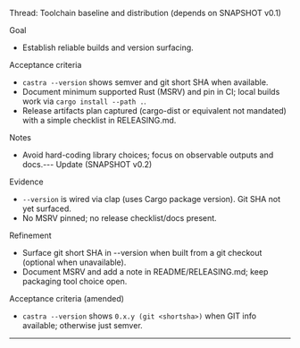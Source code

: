Thread: Toolchain baseline and distribution (depends on SNAPSHOT v0.1)

Goal
- Establish reliable builds and version surfacing.

Acceptance criteria
- `castra --version` shows semver and git short SHA when available.
- Document minimum supported Rust (MSRV) and pin in CI; local builds work via `cargo install --path .`.
- Release artifacts plan captured (cargo-dist or equivalent not mandated) with a simple checklist in RELEASING.md.

Notes
- Avoid hard-coding library choices; focus on observable outputs and docs.---
Update (SNAPSHOT v0.2)

Evidence
- `--version` is wired via clap (uses Cargo package version). Git SHA not yet surfaced.
- No MSRV pinned; no release checklist/docs present.

Refinement
- Surface git short SHA in --version when built from a git checkout (optional when unavailable).
- Document MSRV and add a note in README/RELEASING.md; keep packaging tool choice open.

Acceptance criteria (amended)
- `castra --version` shows `0.x.y (git <shortsha>)` when GIT info available; otherwise just semver.

---

